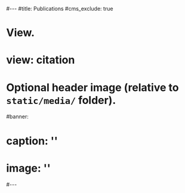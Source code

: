 #---
#title: Publications
#cms_exclude: true

# View.
# view: citation

# Optional header image (relative to `static/media/` folder).
#banner:
#  caption: ''
#  image: ''
#---
